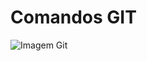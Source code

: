 # Comandos GIT 

![Imagem Git](https://medium.com/@rgdev/git-na-pr%C3%A1tica-parte-1-subindo-projeto-para-o-github-133e294221ae)
